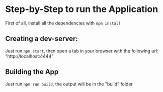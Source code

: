 # Step-by-Step to run the Application

First of all, install all the dependencies with ```npm install```

## Creating a dev-server:

Just run ```npm start```, then open a tab in your browser with the following url: "http://localhost:4444"

## Building the App

Just run ```npm run build```, the output will be in the "build" folder
